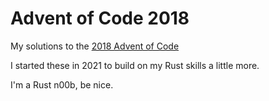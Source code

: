 # Advent of Code 2018
My solutions to the [2018 Advent of Code](https://adventofcode.com/2018/)

I started these in 2021 to build on my Rust skills a little more. 

I'm a Rust n00b, be nice.
